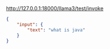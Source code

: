 
http://127.0.0.1:18000/llama3/test/invoke
```json
{
    "input": {
        "text": "what is java"
    }
}
```
